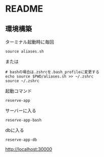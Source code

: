 # README
## 環境構築
ターミナル起動時に毎回
```
source aliases.sh
```
または
```
# bashの場合は.zshrcを.bash_profileに変更する
echo source $PWD/aliases.sh >> ~/.zshrc
source ~/.zshrc
```
起動コマンド
```
reserve-app
```
サーバーに入る
```
reserve-app-bash
```
dbに入る
```
reserve-app-db
```
[http://localhost:30000](http://localhost:30000)
